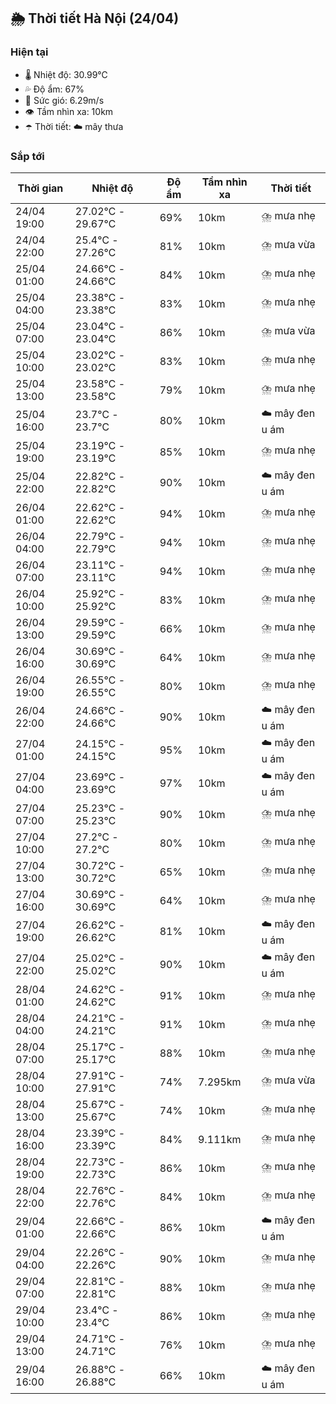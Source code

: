 ## 🌦️ Thời tiết Hà Nội (24/04)

### Hiện tại

- 🌡️ Nhiệt độ: 30.99℃
- 💦 Độ ẩm: 67%
- 💨 Sức gió: 6.29m/s
- 👁️ Tầm nhìn xa: 10km
- ☂️ Thời tiết: ☁️ mây thưa

### Sắp tới

| Thời gian | Nhiệt độ | Độ ẩm | Tầm nhìn xa | Thời tiết |
| --- | --- | --- | --- | --- |
| 24/04 19:00 | 27.02℃ - 29.67℃ | 69% | 10km | ⛈️ mưa nhẹ |
| 24/04 22:00 | 25.4℃ - 27.26℃ | 81% | 10km | ⛈️ mưa vừa |
| 25/04 01:00 | 24.66℃ - 24.66℃ | 84% | 10km | ⛈️ mưa nhẹ |
| 25/04 04:00 | 23.38℃ - 23.38℃ | 83% | 10km | ⛈️ mưa nhẹ |
| 25/04 07:00 | 23.04℃ - 23.04℃ | 86% | 10km | ⛈️ mưa vừa |
| 25/04 10:00 | 23.02℃ - 23.02℃ | 83% | 10km | ⛈️ mưa nhẹ |
| 25/04 13:00 | 23.58℃ - 23.58℃ | 79% | 10km | ⛈️ mưa nhẹ |
| 25/04 16:00 | 23.7℃ - 23.7℃ | 80% | 10km | ☁️ mây đen u ám |
| 25/04 19:00 | 23.19℃ - 23.19℃ | 85% | 10km | ⛈️ mưa nhẹ |
| 25/04 22:00 | 22.82℃ - 22.82℃ | 90% | 10km | ☁️ mây đen u ám |
| 26/04 01:00 | 22.62℃ - 22.62℃ | 94% | 10km | ⛈️ mưa nhẹ |
| 26/04 04:00 | 22.79℃ - 22.79℃ | 94% | 10km | ⛈️ mưa nhẹ |
| 26/04 07:00 | 23.11℃ - 23.11℃ | 94% | 10km | ⛈️ mưa nhẹ |
| 26/04 10:00 | 25.92℃ - 25.92℃ | 83% | 10km | ⛈️ mưa nhẹ |
| 26/04 13:00 | 29.59℃ - 29.59℃ | 66% | 10km | ⛈️ mưa nhẹ |
| 26/04 16:00 | 30.69℃ - 30.69℃ | 64% | 10km | ⛈️ mưa nhẹ |
| 26/04 19:00 | 26.55℃ - 26.55℃ | 80% | 10km | ⛈️ mưa nhẹ |
| 26/04 22:00 | 24.66℃ - 24.66℃ | 90% | 10km | ☁️ mây đen u ám |
| 27/04 01:00 | 24.15℃ - 24.15℃ | 95% | 10km | ☁️ mây đen u ám |
| 27/04 04:00 | 23.69℃ - 23.69℃ | 97% | 10km | ☁️ mây đen u ám |
| 27/04 07:00 | 25.23℃ - 25.23℃ | 90% | 10km | ⛈️ mưa nhẹ |
| 27/04 10:00 | 27.2℃ - 27.2℃ | 80% | 10km | ⛈️ mưa nhẹ |
| 27/04 13:00 | 30.72℃ - 30.72℃ | 65% | 10km | ⛈️ mưa nhẹ |
| 27/04 16:00 | 30.69℃ - 30.69℃ | 64% | 10km | ⛈️ mưa nhẹ |
| 27/04 19:00 | 26.62℃ - 26.62℃ | 81% | 10km | ☁️ mây đen u ám |
| 27/04 22:00 | 25.02℃ - 25.02℃ | 90% | 10km | ☁️ mây đen u ám |
| 28/04 01:00 | 24.62℃ - 24.62℃ | 91% | 10km | ⛈️ mưa nhẹ |
| 28/04 04:00 | 24.21℃ - 24.21℃ | 91% | 10km | ⛈️ mưa nhẹ |
| 28/04 07:00 | 25.17℃ - 25.17℃ | 88% | 10km | ⛈️ mưa nhẹ |
| 28/04 10:00 | 27.91℃ - 27.91℃ | 74% | 7.295km | ⛈️ mưa vừa |
| 28/04 13:00 | 25.67℃ - 25.67℃ | 74% | 10km | ⛈️ mưa nhẹ |
| 28/04 16:00 | 23.39℃ - 23.39℃ | 84% | 9.111km | ⛈️ mưa nhẹ |
| 28/04 19:00 | 22.73℃ - 22.73℃ | 86% | 10km | ⛈️ mưa nhẹ |
| 28/04 22:00 | 22.76℃ - 22.76℃ | 84% | 10km | ⛈️ mưa nhẹ |
| 29/04 01:00 | 22.66℃ - 22.66℃ | 86% | 10km | ☁️ mây đen u ám |
| 29/04 04:00 | 22.26℃ - 22.26℃ | 90% | 10km | ⛈️ mưa nhẹ |
| 29/04 07:00 | 22.81℃ - 22.81℃ | 88% | 10km | ⛈️ mưa nhẹ |
| 29/04 10:00 | 23.4℃ - 23.4℃ | 86% | 10km | ⛈️ mưa nhẹ |
| 29/04 13:00 | 24.71℃ - 24.71℃ | 76% | 10km | ⛈️ mưa nhẹ |
| 29/04 16:00 | 26.88℃ - 26.88℃ | 66% | 10km | ☁️ mây đen u ám |
